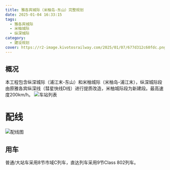 ```yaml
---
title: 雅各宾城际（米柚岛-东山）完整规划
date: 2025-01-04 16:33:15
tags:
  - 雅各宾城际
  - 米柚城际
  - 纵深城际
category:
  - 建设规划
cover: https://r2-image.kivotosrailway.com/2025/01/07/677d312c60fdc.png
---
```

## 概况
本工程包含纵深城际（浦江末-东山）和米柚城际（米柚岛-浦江末），纵深城际段由原雅各宾纵深线（彗星快线D线）进行提质改造，米柚城际段为新建段。最高速度200km/h。
![车站列表](https://r2-image.kivotosrailway.com/2025/05/01/681398634fbc4.png)

# 配线
![配线图](https://r2-image.kivotosrailway.com/2025/05/01/681398635f9b2.png)

## 用车
普通/大站车采用8节市域C列车，直达列车采用9节Class 802列车。
